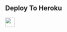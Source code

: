 
## Deploy To Heroku

<a href="https://heroku.com/deploy?template=https://github.com/AARABHSINGH/Newtxtupl">
     <img height="30px" src="https://img.shields.io/badge/Deploy%20To%20Heroku-blueviolet?style=for-the-badge&logo=heroku">
  </a>
